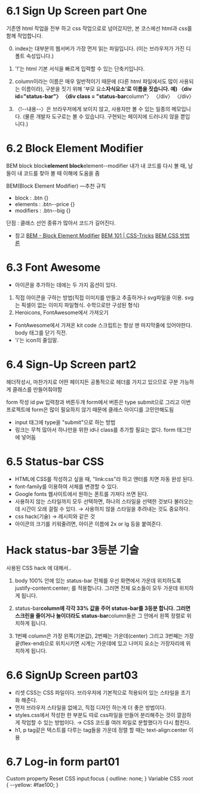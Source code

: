 # 6.1 Sign Up Screen part One

기존엔 html 작업을 전부 하고 css 작업으로로 넘어갔지만, 본 코스에선 html과 css를 함께 작업합니다.

0. index는 대부분의 웹서버가 가장 먼저 읽는 파일입니다. (이는 브라우저가 가진 디폴트 속성입니다.)

1. '!'는 html 기본 서식을 빠르게 입력할 수 있는 단축키입니다.

2. column이라는 이름은 매우 일반적이기 때문에 (다른 html 파일에서도 많이 사용되는 이름이라), 구분을 짓기 위해 '부모 요소**자식요소'로 이름을 짓습니다.
   예)
   〈div id="status-bar"〉
   〈div class = "status-bar**column"〉 〈/div〉
   〈/div〉

3. 〈!--내용--〉은 브라우저에게 보이지 않고, 사용자만 볼 수 있는 일종의 메모입니다. (물론 개발자 도구로는 볼 수 있습니다. 구현되는 페이지에 드러나지 않을 뿐입니다.)

# 6.2 Block Element Modifier

BEM
block
block**element
block**element--modifier
내가 내 코드를 다시 볼 때, 남들이 내 코드를 찾아 볼 때 이해에 도움을 줌

BEM(Block Element Modifier) —추천 규칙

- block : .btn {}
- elements : .btn--price {}
- modifiers : .btn--big {}

단점 : 클래스 선언 종류가 많아서 코드가 길어진다.

- 참고
  [BEM - Block Element Modifier](http://getbem.com/introduction/)
  [BEM 101 | CSS-Tricks](https://css-tricks.com/bem-101/)
  [BEM CSS 방법론](https://nykim.work/15)

# 6.3 Font Awesome

- 아이콘을 추가하는 데에는 두 가지 옵션이 있다.

1. 직접 아이콘을 구하는 방법(직접 이미지를 만들고 추출하거나 svg파일을 이용.
   svg는 픽셀이 없는 이미지 파일형식. 수학으로만 구성된 형식)
2. Heroicons, FontAwesome에서 가져오기

- FontAwesome에서 가져온 kit code 스크립트는 항상 맨 마지막줄에 있어야한다.
  body 태그를 닫기 직전.
- 'i'는 icon의 줄임말.

# 6.4 Sign-Up Screen part2

헤더작성시,
마찬가지로 어떤 페이지든 공통적으로 헤더를 가지고 있으므로 구분 가능하게 클래스를 만들어줘야함

form 작성
id pw 입력창과 버튼두개
form에서 버튼은 type submit으로
그리고 이번 프로젝트에 form은 많이 필요하지 않기 때문에 클래스 아이디를 고민안해도됨

- input 태그에 type을 "submit"으로 하는 방법
- 링크는 무척 많아서 하나만을 위한 id나 class를 추가할 필요는 없다. form 태그안에 넣어둠

# 6.5 Status-bar CSS

- HTML에 CSS를 작성하고 싶을 때, "link:css"라 하고 엔터를 치면 자동 완성 된다.
- font-family를 이용하여 서체를 변경할 수 있다.
- Google fonts 웹사이트에서 원하는 폰트를 가져다 쓰면 된다.
- 사용하지 않는 스타일까지 모두 선택하면, 하나의 스타일을 선택한 것보다 불러오는데 시간이 오래 걸릴 수 있다. → 사용하지 않을 스타일을 추려내는 것도 중요하다.
- css hack(기술) → 레시피와 같은 것
- 아이콘의 크기를 키워줄려면, 아이콘 이름에 2x or lg 등을 붙여준다.

# Hack status-bar 3등분 기술

사용된 CSS hack 에 대해서..

1. body 100% 안에 있는 status-bar 전체를 우선 화면에서 가운데 위치하도록
   justify-content:center; 를 적용합니다. 그러면 전체 요소들이 모두 가운데 위치하게 됩니다.

2. status-bar**column에 각각 33% 값을 주어 status-bar를 3등분 합니다.
   그러면 스크린을 줄이거나 늘이더라도 status-bar**column들은 그 안에서 왼쪽 정렬로 위치하게 됩니다.

3. 1번째 column은 가장 왼쪽(기본값), 2번째는 가운데(center) 그리고 3번째는 가장 끝(flex-end)으로 위치시키면 시계는 가운데에 있고 나머지 요소는 가장자리에 위치하게 됩니다.

# 6.6 SignUp Screen part03

- 리셋 CSS는 CSS 파일이다. 브라우저에 기본적으로 적용되어 있는 스타일을 초기화 해준다.
- 먼저 브라우저 스타일을 없애고, 직접 디자인 하는게 더 좋은 방법이다.
- styles.css에서 작성한 한 부분도 따로 css파일을 만들어 분리해주는 것이 깔끔하게 작업할 수 있는 방법이다. → CSS 코드를 여러 파일로 분할했다가 다시 합친다.
- h1, p tag같은 텍스트를 다루는 tag들을 가운데 정렬 할 때는 text-align:center 이용

# 6.7 Log-in form part01

Custom property
Reset CSS
input:focus {
outline: none;
}
Variable CSS
:root {
--yellow: #fae100;
}
